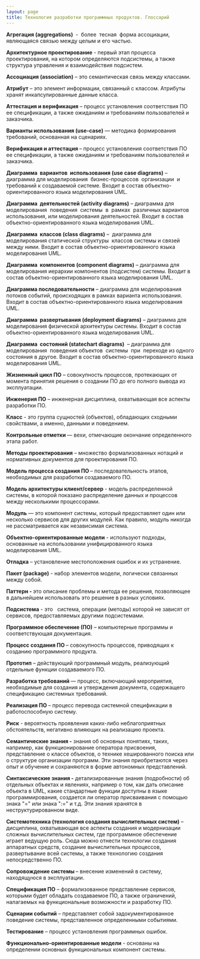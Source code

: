 ```yaml
---
layout: page
title: Технология разработки программных продуктов. Глоссарий
---
```


<p><strong>Агрегация (aggregations) </strong> -  более  тесная  форма ассоциации, являющаяся связью между целым и его частью.</p><p><strong>Архитектурное проектирование</strong> - первый этап процесса проектирования, на котором определяются подсистемы, а также структура управления и взаимодействия подсистем.</p><p><strong>Ассоциация (association)</strong> – это семантическая связь между классами.</p><p><strong>Атрибут</strong> – это элемент информации, связанный с классом. Атрибуты хранят инкапсулированные данные класса.</p><p><strong>Аттестация и верификация</strong> – процесс установления соответствия ПО ее спецификации, а также ожиданиям и требованиям пользователей и заказчика.</p><p><strong>Варианты использования (use-case)</strong> — методика формирования требований, основанная на сценариях.</p><p><strong>Верификация и аттестация </strong>– процесс установления соответствия ПО ее спецификации, а также ожиданиям и требованиям пользователей и заказчика.</p><p><strong>Диаграмма  вариантов  использования (use case diagrams)</strong> – диаграмма для моделирования  бизнес-процессов  организации  и  требований к создаваемой системе. Входит в состав объектно-ориентированного языка моделирования UML.</p><p><strong>Диаграмма  деятельностей (activity diagrams)</strong> – диаграмма для моделирования  поведения  системы  в  рамках  различных вариантов использования, или моделирования деятельностей. Входит в состав объектно-ориентированного языка моделирования UML.</p><p><strong>Диаграмма  классов (class diagrams)</strong> –  диаграмма для  моделирования статической структуры  классов системы и связей между ними. Входит в состав объектно-ориентированного языка моделирования UML.</p><p><strong>Диаграмма  компонентов (component diagrams)</strong> – диаграмма для моделирования иерархии компонентов (подсистем) системы. Входит в состав объектно-ориентированного языка моделирования UML.</p><p><strong>Диаграмма последовательности</strong> – диаграмма для моделирования потоков событий, происходящих в рамках варианта использования. Входит в состав объектно-ориентированного языка моделирования UML.</p><p><strong>Диаграмма  развертывания (deployment diagrams)</strong> – диаграмма для моделирования физической архитектуры системы. Входит в состав объектно-ориентированного языка моделирования UML.</p><p><strong>Диаграмма  состояний (statechart diagrams) </strong> – диаграмма для моделирования  поведения объектов  системы  при  переходе из одного состояния в другое. Входит в состав объектно-ориентированного языка моделирования UML.</p><p><strong>Жизненный цикл ПО</strong> – совокупность процессов, протекающих от момента принятия решения о создании ПО до его полного вывода из эксплуатации.</p><p><strong>Инженерия ПО</strong> – инженерная дисциплина, охватывающая все аспекты разработки ПО.</p><p><strong>Класс</strong> - это группа сущностей (объектов), обладающих сходными свойствами, а именно, данными и поведением.</p><p><strong>Контрольные отметки </strong>— вехи, отмечающие окончание определенного этапа работ.</p><p><strong>Методы проектирования</strong> – множество формализованных нотаций и нормативных документов для проектирования ПО.</p><p><strong>Модель процесса создания ПО </strong>– последовательность этапов, необходимых для разработки создаваемого ПО.</p><p><strong>Модель архитектуры клиент/сервер</strong> - модель распределенной системы, в которой показано распределение данных и процессов между несколькими процессорами.</p><p><strong>Модуль</strong> — это компонент системы, который предоставляет один или несколько сервисов для других модулей. Как правило, модуль никогда не рассматривается как независимая система.</p><p><strong>Объектно-ориентированные модели</strong> - используют подходы, основанные на использовании унифицированного языка моделирования UML.</p><p><strong>Отладка</strong> – установление местоположения ошибок и их устранение.</p><p><strong>Пакет (package)</strong> - набор элементов модели, логически связанных между собой.</p><p><strong>Паттерн - </strong>это описание проблемы и метода ее решения, позволяющее в дальнейшем использовать это решение в разных условиях.</p><p><strong>Подсистема</strong> - это   система, операции (методы) которой не зависят от сервисов, предоставляемых другими подсистемами.</p><p><strong>Программное обеспечение (ПО)</strong> – компьютерные программы и соответствующая документация. </p><p><strong>Процесс создания ПО </strong>– совокупность процессов, приводящих к созданию программного продукта.</p><p><strong>Прототип</strong> – действующий программный модуль, реализующий отдельные функции создаваемого ПО.</p><p><strong>Разработка требований </strong>— процесс, включающий мероприятия, необходимые для создания и утверждения документа, содержащего спецификацию системных требований.</p><p><strong>Реализация ПО</strong> – процесс перевода системной спецификации в работоспособную систему.</p><p><strong>Риск</strong> - вероятность проявления каких-либо неблагоприятных обстоятельств, негативно влияющих на реализацию проекта.</p><p><strong>Семантические знания -</strong> знания об основных понятиях, таких, например, как функционирование оператора присвоения, представление о классе объектов, о технике хешированного поиска или о структуре организации программ. Эти знания приобретаются через опыт и обучение и сохраняются в форме автономных представлений.</p><p><strong>Синтаксические знания -</strong> детализированные знания (подробности) об отдельных объектах и явлениях, например о том, как дать описание объекта в UML, какие стандартные функции доступны в языке программирования, создается ли оператор присваивания с помощью знака &quot;=&quot; или знака &quot;:=&quot; и т.д. Эти знания хранятся в неструктурированном виде.</p><p><strong>Системотехника (технология создания вычислительных систем)</strong> – дисциплина, охватывающая все аспекты создания и модернизации сложных вычислительных систем, где программное обеспечение играет ведущую роль. Сюда можно отнести технологии создания аппаратных средств, создание вычислительных процессов, развертывание всей системы, а также технологию создания непосредственно ПО.</p><p><strong>Сопровождение системы </strong>– внесение изменений в систему, находящуюся в эксплуатации.</p><p><strong>Спецификация ПО</strong> – формализованное представление сервисов, которыми будет обладать создаваемое ПО, а также ограничений, налагаемых на функциональные возможности и разработку ПО.</p><p><strong>Сценарии событий</strong> – представляет собой задокументированное поведение системы, представленное определенными событиями.</p><p><strong>Тестирование</strong> – процесс установления программных ошибок.</p><p><strong>Функционально-ориентированные модели</strong> - основаны на определении основных функциональных компонент системы.</p>